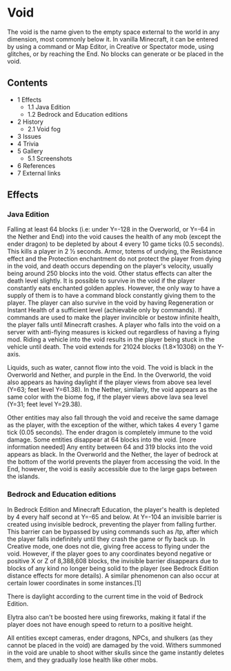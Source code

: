 # Void
The void is the name given to the empty space external to the world in any dimension, most commonly below it. In vanilla Minecraft, it can be entered by using a command or Map Editor, in Creative or Spectator mode, using glitches, or by reaching the End. No blocks can generate or be placed in the void.

## Contents
- 1 Effects
	- 1.1 Java Edition
	- 1.2 Bedrock and Education editions
- 2 History
	- 2.1 Void fog
- 3 Issues
- 4 Trivia
- 5 Gallery
	- 5.1 Screenshots
- 6 References
- 7 External links

## Effects
### Java Edition
Falling at least 64 blocks (i.e: under Y=-128 in the Overworld, or Y=-64 in the Nether and End) into the void causes the health of any mob (except the ender dragon) to be depleted by about 4 every 10 game ticks (0.5 seconds). This kills a player in 2 1⁄2 seconds. Armor, totems of undying, the Resistance effect and the Protection enchantment do not protect the player from dying in the void, and death occurs depending on the player's velocity, usually being around 250 blocks into the void. Other status effects can alter the death level slightly. It is possible to survive in the void if the player constantly eats enchanted golden apples. However, the only way to have a supply of them is to have a command block constantly giving them to the player. The player can also survive in the void by having Regeneration or Instant Health of a sufficient level (achievable only by commands). If commands are used to make the player invincible or bestow infinite health, the player falls until Minecraft crashes. A player who falls into the void on a server with anti-flying measures is kicked out regardless of having a flying mod. Riding a vehicle into the void results in the player being stuck in the vehicle until death. The void extends for 21024 blocks (1.8×10308) on the Y-axis.

Liquids, such as water, cannot flow into the void.
The void is black in the Overworld and Nether, and purple in the End. In the Overworld, the void also appears as having daylight if the player views from above sea level (Y=63; feet level Y=61.38). In the Nether, similarly, the void appears as the same color with the biome fog, if the player views above lava sea level (Y=31; feet level Y=29.38).

Other entities may also fall through the void and receive the same damage as the player, with the exception of the wither, which takes 4 every 1 game tick (0.05 seconds). The ender dragon is completely immune to the void damage. Some entities disappear at 64 blocks into the void. [more information needed] Any entity between 64 and 319 blocks into the void appears as black. In the Overworld and the Nether, the layer of bedrock at the bottom of the world prevents the player from accessing the void. In the End, however, the void is easily accessible due to the large gaps between the islands.

### Bedrock and Education editions
In Bedrock Edition and Minecraft Education, the player's health is depleted by 4 every half second at Y=-65 and below. At Y=-104 an invisible barrier is created using invisible bedrock, preventing the player from falling further. This barrier can be bypassed by using commands such as /tp, after which the player falls indefinitely until they crash the game or fly back up. In Creative mode, one does not die, giving free access to flying under the void. However, if the player goes to any coordinates beyond negative or positive X or Z of 8,388,608 blocks, the invisible barrier disappears due to blocks of any kind no longer being solid to the player (see Bedrock Edition distance effects for more details). A similar phenomenon can also occur at certain lower coordinates in some instances.[1]

There is daylight according to the current time in the void of Bedrock Edition.

Elytra also can't be boosted here using fireworks, making it fatal if the player does not have enough speed to return to a positive height.

All entities except cameras, ender dragons, NPCs, and shulkers (as they cannot be placed in the void) are damaged by the void. Withers summoned in the void are unable to shoot wither skulls since the game instantly deletes them, and they gradually lose health like other mobs.


